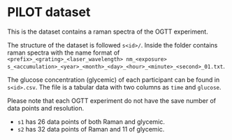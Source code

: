 # PILOT dataset

This is the dataset contains a raman spectra of the OGTT experiment.

The structure of the dataset is followed `s<id>/`.
Inside the folder contains raman spectra with the name format of `<prefix>_<grating>_<laser_wavelength> nm_<exposure> s_<accumulation>_<year>_<month>_<day>_<hour>_<minute>_<second>_01.txt`.

The glucose concentration (glycemic) of each participant can be found in `s<id>.csv`.
The file is a tabular data with two columns as `time` and `glucose`.

Please note that each OGTT experiment do not have the save number of data points and resolution.

- `s1` has 26 data points of both Raman and glycemic.
- `s2` has 32 data points of Raman and 11 of glycemic.
